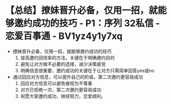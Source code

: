 # 【总结】撩妹晋升必备，仅用一招，就能够邀约成功的技巧 - P1：序列 32私信 - 恋爱百事通 - BV1yz4y1y7xq

-   撩妹晋升必备，仅用一招，就能够邀约成功的技巧
    1.  提高邀约回信率的方法，关键在于明确邀约目的
    2.  避免让对方做不必要的选择，减少决策疲劳
    3.  明确信息很重要，邀约成功的关键在于让对方只需简单回答yes或no
-   通过回应对方信息，可以提升自己的阶级，第二次邀约更容易成功
    1.  回应对方信息可以避免被视为不尊重
    2.  对方已拒绝一次，第二次邀约更容易成功
    3.  祝愿大家邀约成功，继续努力，恋爱顺利。